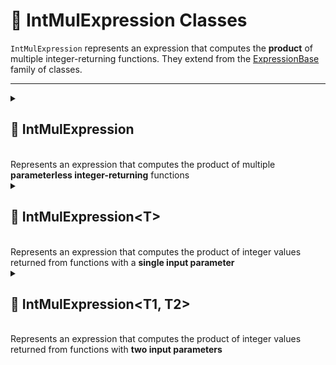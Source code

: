 # 🧩 IntMulExpression Classes

`IntMulExpression` represents an expression that computes the **product** of multiple integer-returning functions. They extend from the [ExpressionBase](ExpressionBase.md) family of classes.

---

<details>
 <summary>
 <h2>🧩 IntMulExpression</h2>
 <br> Represents an expression that computes the product of multiple <b>parameterless integer-returning</b> functions
 </summary>

```csharp
public class IntMulExpression : ExpressionBase<int>
```

### Constructors
#### `IntMulExpression(int capacity)`
```csharp
public IntMulExpression(int capacity)
```
- **Description:** Initializes a new empty instance of the `IntMulExpression` class.
- **Parameter:** `capacity` — Initial capacity for the internal function list. Default is `4`.

#### `IntMulExpression(Func<int>[] members)`
```csharp
public IntMulExpression(params Func<int>[] members)
```
- **Description:** Initializes the expression with an array of integer-returning functions.
- **Parameter:** `members` — Array of `Func<int>` delegates.

#### `IntMulExpression(IEnumerable<Func<int>> members)`
```csharp
public IntMulExpression(IEnumerable<Func<int>> members)
```
- **Description:** Initializes the expression with a collection of integer-returning functions.
- **Parameter:** `members` — Enumerable collection of `Func<int>` delegates.

### Events
#### `OnStateChanged`
```csharp
public event StateChangedHandler OnStateChanged;
```
- **Description:** Occurs when the state of the expression changes (e.g., when functions are added, removed, or the list is cleared).

#### `OnItemChanged`
```csharp
public event ChangeItemHandler<Func<int>> OnItemChanged;
```
- **Description:** Occurs when an existing function in the expression is replaced or modified.

#### `OnItemInserted`
```csharp
public event InsertItemHandler<Func<int>> OnItemInserted;
```
- **Description:** Occurs when a new function is inserted into the expression at a specific position.

#### `OnItemDeleted`
```csharp
public event DeleteItemHandler<Func<int>> OnItemDeleted;
```
- **Description:** Occurs when a function is removed from the expression.

### Properties
#### `Value`
```csharp
public int Value { get; }
```
- **Description:** Evaluates all functions and returns the product of their results.
  If no functions are present, returns 1 by default.
- **Returns:** `int` — The computed product.

#### `Count`
```csharp
public int Count { get; }
```
- **Description:** Gets the number of functions in the expression.
- **Returns:** `int` — The number of function members.

#### `IsReadOnly`
```csharp
public bool IsReadOnly { get; }
```
- **Description:** Indicates whether the list of functions can be modified.
- **Returns:** `false`.

### Indexers
#### `this[int index]`
```csharp
public Func<int> this[int index] { get; set; }
```
- **Description:** Indexer to access a function at a specific position.
- **Parameter:** `index` — The position of the function.
- **Returns:** `Func<int>` — The function at the given index.

### Methods
#### `Invoke()`
```csharp
public int Invoke()
```
- **Description:** Evaluates all function members of the expression and returns their product.
- **Returns:** `int` — The computed product.
- **Note:** -Returns `1` if no functions are present. 

#### `Add(Func<int> item)`
```csharp
public void Add(Func<int> item)
```
- **Description:** Adds a function to the expression.
- **Parameter:** `item` — The function to add.

#### `AddRange(IEnumerable<Func<int>> items)`
```csharp
public void AddRange(IEnumerable<Func<int>> items)
```
- **Description:** Adds multiple functions to the expression at once.
- **Parameter:** `items` — An enumerable collection of `Func<int>` delegates to add.
- **Throws:** `ArgumentNullException` if `items` is `null`.

#### `Clear()`
```csharp
public void Clear()
```
- **Description:** Removes all functions from the expression.

#### `Contains(Func<int> item)`
```csharp
public bool Contains(Func<int> item)
```
- **Description:** Checks if the specified function exists in the expression.
- **Parameter:** `item` — The function to check.
- **Returns:** `bool` — `true` if the function exists, otherwise `false`.

#### `CopyTo(Func<int>[] array, int arrayIndex)`
```csharp
public void CopyTo(Func<int>[] array, int arrayIndex)
```
- **Description:** Copies all functions in the expression to the specified array starting at the given index.
- **Parameters:**
- `array` — The destination array.
- `arrayIndex` — The starting index in the array.

#### `IndexOf(Func<int> item)`
```csharp
public int IndexOf(Func<int> item)
```
- **Description:** Returns the index of the specified function in the expression.
- **Parameter:** `item` — The function to locate.
- **Returns:** `int` — The index of the function, or `-1` if not found.

#### `Insert(int index, Func<int> item)`
```csharp
public void Insert(int index, Func<int> item)
```
- **Description:** Inserts a function at the specified index.
- **Parameters:**
- `index` — The position at which to insert.
- `item` — The function to insert.

#### `Remove(Func<int> item)`
```csharp
public bool Remove(Func<int> item)
```
- **Description:** Removes the specified function from the expression.
- **Parameter:** `item` — The function to remove.
- **Returns:** `bool` — `true` if removed successfully, otherwise `false`.

#### `RemoveAt(int index)`
```csharp
public void RemoveAt(int index)
```
- **Description:** Removes the function at the specified index.
- **Parameter:** `index` — The position of the function to remove.

#### `GetEnumerator()`
```csharp
public IEnumerator<Func<int>> GetEnumerator()
```
- **Description:** Returns an enumerator for iterating over all function members in the expression.
- **Returns:** `IEnumerator<Func<int>>` — Enumerator over the functions.

#### `Dispose()`
```csharp
public void Dispose()
```
- **Description:** Releases all resources used by the expression and clears its content.  
  Also unsubscribes all event handlers.
- **Effects:**
    - Clears the function list.
    - Sets `OnItemChanged`, `OnItemInserted`, `OnItemDeleted`, and `OnStateChanged` to `null`.

## 🗂 Example Usage
```csharp
// Parameterless
var multiply = new IntMulExpression(
    () => 2,
    () => 3,
    () => 4
);
int result = multiply.Invoke(); // 24
```
---
</details>

<details>
 <summary>
 <h2>🧩 IntMulExpression&lt;T&gt;</h2>
 <br> Represents an expression that computes the product of integer values returned from functions with a <b>single input parameter</b>
 </summary>

```csharp
public class IntMulExpression<T> : ExpressionBase<T, int>
```
- **Type Parameter:** `T` — The input parameter type of the functions.

### Constructors
#### `IntMulExpression()`
```csharp
public IntMulExpression(int capacity)
```
- **Description:** Initializes a new empty instance of the `IntMulExpression<T>` class.
- **Parameter:** `capacity` — Initial capacity for the internal function list. Default is `4`.

#### `IntMulExpression(Func<T, int>[] members)`
```csharp
public IntMulExpression(params Func<T, int>[] members)
```
- **Description:** Initializes the expression with an array of functions that take a `T` and return an integer.
- **Parameter:** `members` — Array of `Func<T, int>` delegates.

#### `IntMulExpression(IEnumerable<Func<T, int>> members)`
```csharp
public IntMulExpression(IEnumerable<Func<T, int>> members)
```
- **Description:** Initializes the expression with a collection of functions that take a `T` and return an integer.
- **Parameter:** `members` — Enumerable collection of `Func<T, int>` delegates.

### Events
#### `OnStateChanged`
```csharp
public event StateChangedHandler OnStateChanged;
```
- **Description:** Occurs when the state of the expression changes (e.g., when functions are added, removed, or the list is cleared).

#### `OnItemChanged`
```csharp
public event ChangeItemHandler<Func<T, int>> OnItemChanged;
```
- **Description:** Occurs when an existing function in the expression is replaced or modified.

#### `OnItemInserted`
```csharp
public event InsertItemHandler<Func<T, int>> OnItemInserted;
```
- **Description:** Occurs when a new function is inserted into the expression at a specific position.

#### `OnItemDeleted`
```csharp
public event DeleteItemHandler<Func<T, int>> OnItemDeleted;
```
- **Description:** Occurs when a function is removed from the expression.

### Properties
#### `Count`
```csharp
public int Count { get; }
```
- **Description:** Gets the number of functions in the expression.
- **Returns:** `int` — The number of function members.

#### `IsReadOnly`
```csharp
public bool IsReadOnly { get; }
```
- **Description:** Indicates whether the list of functions can be modified.
- **Returns:** `false`.

### Indexers
#### `this[int index]`
```csharp
public Func<T, int> this[int index] { get; set; }
```
- **Description:** Indexer to access a function at a specific position.
- **Parameter:** `index` — The position of the function.
- **Returns:** `Func<T, int>` — The function at the given index.

### Methods
#### `Invoke(T arg)`
```csharp
public int Invoke(T arg)
```
- **Description:** Evaluates all function members of the expression with the provided argument and returns their product.
- **Parameter:** `arg` — The input argument of type T.
- **Returns:** `int` — The computed product.
- **Note:** -Returns `1` if no functions are present.

#### `Add(Func<T, int> item)`
```csharp
public void Add(Func<T, int> item)
```
- **Description:** Adds a function to the expression.
- **Parameter:** `item` — The function to add.

#### `AddRange(IEnumerable<Func<T, int>> items)`
```csharp
public void AddRange(IEnumerable<Func<T, int>> items)
```
- **Description:** Adds multiple functions to the expression at once.
- **Parameter:** `items` — An enumerable collection of `Func<T, int>` delegates to add.
- **Throws:** `ArgumentNullException` if `items` is `null`.

#### `Clear()`
```csharp
public void Clear()
```
- **Description:** Removes all functions from the expression.

#### `Contains(Func<T, int> item)`
```csharp
public bool Contains(Func<T, int> item)
```
- **Description:** Checks if the specified function exists in the expression.
- **Parameter:** `item` — The function to check.
- **Returns:** `bool` — `true` if the function exists, otherwise `false`.

#### `CopyTo(Func<T, int>[] array, int arrayIndex)`
```csharp
public void CopyTo(Func<T, int>[] array, int arrayIndex)
```
- **Description:** Copies all functions in the expression to the specified array starting at the given index.
- **Parameters:**
    - `array` — The destination array.
    - `arrayIndex` — The starting index in the array.

#### `IndexOf(Func<T, int> item)`
```csharp
public int IndexOf(Func<T, int> item)
```
- **Description:** Returns the index of the specified function in the expression.
- **Parameter:** `item` — The function to locate.
- **Returns:** `int` — The index of the function, or `-1` if not found.

#### `Insert(int index, Func<T, int> item)`
```csharp
public void Insert(int index, Func<T, int> item)
```
- **Description:** Inserts a function at the specified index.
- **Parameters:**
    - `index` — The position at which to insert.
    - `item` — The function to insert.

#### `Remove(Func<T, int> item)`
```csharp
public bool Remove(Func<T, int> item)
```
- **Description:** Removes the specified function from the expression.
- **Parameter:** `item` — The function to remove.
- **Returns:** `bool` — `true` if removed successfully, otherwise `false`.

#### `RemoveAt(int index)`
```csharp
public void RemoveAt(int index)
```
- **Description:** Removes the function at the specified index.
- **Parameter:** `index` — The position of the function to remove.

#### `GetEnumerator()`
```csharp
public IEnumerator<Func<T, int>> GetEnumerator()
```
- **Description:** Returns an enumerator for iterating over all function members in the expression.
- **Returns:** `IEnumerator<Func<T, int>>` — Enumerator over the functions.

#### `Dispose()`
```csharp
public void Dispose()
```
- **Description:** Releases all resources used by the expression and clears its content.  
  Also unsubscribes all event handlers.
- **Effects:**
    - Clears the function list.
    - Sets `OnItemChanged`, `OnItemInserted`, `OnItemDeleted`, and `OnStateChanged` to `null`.

## 🗂 Example Usage
```csharp

// Single-parameter
var expression = new IntMulExpression<int>(
    x => x,
    x => x + 1
);
int result = expression.Invoke(3); // 3 * (3 + 1) = 12
```
---
</details>

<details>
 <summary>
 <h2>🧩 IntMulExpression&lt;T1, T2&gt;</h2>
 <br> Represents an expression that computes the product of integer values returned from functions with <b>two input parameters</b>
 </summary>

```csharp
public class IntMulExpression<T1, T2> : ExpressionBase<T1, T2, int>
```
- **Type Parameters:**
- `T1` — The first input parameter type.
- `T2` — The second input parameter type.

## Constructors
#### `IntMulExpression()`
```csharp
public IntMulExpression(int capacity)
```
- **Description:** Initializes a new empty instance of the `IntMulExpression<T1, T2>` class.
- **Parameter:** `capacity` — Initial capacity for the internal function list. Default is `4`.

#### `IntMulExpression(Func<T1, T2, int>[] members)`
```csharp
public IntMulExpression(params Func<T1, T2, int>[] members)
```
- **Description:** Initializes the expression with an array of functions that take two parameters and return an integer.
- **Parameter:** `members` — Array of `Func<T1, T2, int>` delegates.

#### `IntMulExpression(IEnumerable<Func<T1, T2, int>> members)`
```csharp
public IntMulExpression(IEnumerable<Func<T1, T2, int>> members)
```
- **Description:** Initializes the expression with a collection of functions that take two parameters and return an integer.
- **Parameter:** `members` — Enumerable collection of `Func<T1, T2, int>` delegates.

### Events
#### `OnStateChanged`
```csharp
public event StateChangedHandler OnStateChanged;
```
- **Description:** Occurs when the state of the expression changes.

#### `OnItemChanged`
```csharp
public event ChangeItemHandler<Func<T1, T2, int>> OnItemChanged;
```
- **Description:** Occurs when an existing function is replaced or modified.

#### `OnItemInserted`
```csharp
public event InsertItemHandler<Func<T1, T2, int>> OnItemInserted;
```
- **Description:** Occurs when a new function is inserted.

#### `OnItemDeleted`
```csharp
public event DeleteItemHandler<Func<T1, T2, int>> OnItemDeleted;
```
- **Description:** Occurs when a function is removed.

## Properties
### `Count`
```csharp
public int Count { get; }
```
- **Description:** Gets the number of functions in the expression.
- **Returns:** `int` — Number of function members.

### `IsReadOnly`
```csharp
public bool IsReadOnly { get; }
```
- **Description:** Indicates whether the list of functions can be modified.
- **Returns:** `false`.

### Indexers
#### `this[int index]`
```csharp
public Func<T1, T2, int> this[int index] { get; set; }
```
- **Description:** Accesses a function at a specific position.
- **Parameter:** `index` — Position of the function.
- **Returns:** `Func<T1, T2, int>` — Function at the given index.

### Methods
#### `Invoke(T1 arg1, T2 arg2)`
```csharp
public int Invoke(T1 arg1, T2 arg2)
```
- **Description:** Evaluates all functions with provided arguments.
- **Parameters:**
    - `arg1` — First input argument.
    - `arg2` — Second input argument.
- **Returns:** `int` — Computed product.
- **Note:** -Returns `1` if no functions are present.

#### `Add(Func<T1, T2, int> item)`
```csharp
public void Add(Func<T1, T2, int> item)
```
- **Description:** Adds a function to the expression.
- **Parameter:** `item` — Function to add.

#### `AddRange(IEnumerable<Func<T1, T2, int>> items)`
```csharp
public void AddRange(IEnumerable<Func<T1, T2, int>> items)
```
- **Description:** Adds multiple functions.
- **Parameter:** `items` — Collection of functions.
- **Throws:** `ArgumentNullException` if `items` is null.

#### `Clear()`
```csharp
public void Clear()
```
- **Description:** Removes all functions.

#### `Contains(Func<T1, T2, int> item)`
```csharp
public bool Contains(Func<T1, T2, int> item)
```
- **Description:** Checks if a function exists.
- **Returns:** `bool` — True if found.

#### `CopyTo(Func<T1, T2, int>[] array, int arrayIndex)`
```csharp
public void CopyTo(Func<T1, T2, int>[] array, int arrayIndex)
```
- **Description:** Copies all functions to the specified array starting at the given index.
- **Parameters:**
    - `array` — Destination array.
    - `arrayIndex` — Starting index in the array.

#### `IndexOf(Func<T1, T2, int> item)`
```csharp
public int IndexOf(Func<T1, T2, int> item)
```
- **Description:** Returns the index of the specified function.
- **Parameter:** `item` — Function to locate.
- **Returns:** `int` — Index of the function, or `-1` if not found.

#### `Insert(int index, Func<T1, T2, int> item)`
```csharp
public void Insert(int index, Func<T1, T2, int> item)
```
- **Description:** Inserts a function at the specified index.
- **Parameters:**
    - `index` — Position to insert.
    - `item` — Function to insert.

#### `Remove(Func<T1, T2, int> item)`
```csharp
public bool Remove(Func<T1, T2, int> item)
```
- **Description:** Removes the specified function.
- **Parameter:** `item` — Function to remove.
- **Returns:** `bool` — True if removed successfully.

#### `RemoveAt(int index)`
```csharp
public void RemoveAt(int index)
```
- **Description:** Removes the function at the specified index.
- **Parameter:** `index` — Position of the function to remove.

#### `GetEnumerator()`
```csharp
public IEnumerator<Func<T1, T2, int>> GetEnumerator()
```
- **Description:** Returns an enumerator for iterating over functions.
- **Returns:** `IEnumerator<Func<T1, T2, int>>` — Enumerator over functions.

#### `Dispose()`
```csharp
public void Dispose()
```
- **Description:** Releases resources and clears content.
- **Effects:**
    - Clears the function list.
    - Sets event handlers to null.

## 🗂 Example Usage
```csharp
var expression = new IntMulExpression<int, int>(
    (a, b) => a,
    (a, b) => b,
    (a, b) => a + b
);
int result = expression.Invoke(2, 3); // 2 * 3 * (2 + 3) = 30
```
</details>